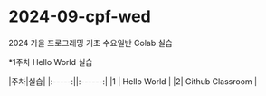 # 2024-09-cpf-wed
2024 가을 프로그래밍 기초 수요일반 Colab 실습

*1주차 Hello World 실습

|주차|실습|
|:-----:||:------:|
|1 | Hello World |
|2| Github Classroom |

